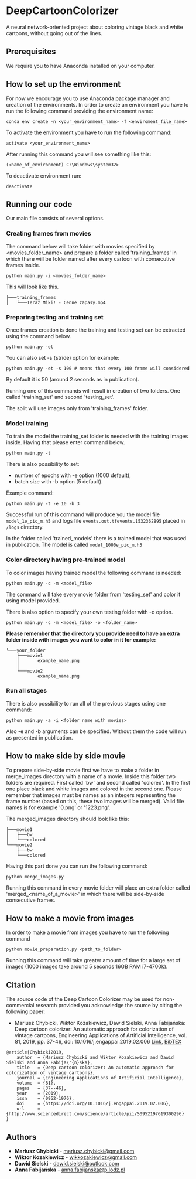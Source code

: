 # DeepCartoonColorizer
A neural network-oriented project about coloring vintage black and white cartoons, without going out of the lines.

## Prerequisites

We require you to have Anaconda installed on your computer.

## How to set up the environment

For now we encourage you to use Anaconda package manager and creation of the environments.
In order to create an environment you have to run the following command providing the environment name:

```
conda env create -n <your_environment_name> -f <enviroment_file_name>
```

To activate the environment you have to run the following command:

```
activate <your_environment_name>
```

After running this command you will see something like this:

```
(<name_of_environment) C:\Windows\system32>
```

To deactivate environment run:

```
deactivate
```

## Running our code
Our main file consists of several options.

### Creating frames from movies
The command below will take folder with movies specified by <movies_folder_name> and prepare a folder called 'training_frames' in which there will be folder named after every cartoon with consecutive frames inside.
```
python main.py -i <movies_folder_name>
```
This will look like this.
```
├───training_frames
│   └───Teraz Miki! - Cenne zapasy.mp4
```

### Preparing testing and training set
Once frames creation is done the training and testing set can be extracted using the command below.
```
python main.py -et
```
You can also set -s (stride) option for example:
```
python main.py -et -s 100 # means that every 100 frame will considered
```
By default it is 50 (around 2 seconds as in publication).

Running one of this commands will result in creation of two folders. One called 'training_set' and second 'testing_set'.

The split will use images only from 'training_frames' folder.
### Model training ###

To train the model the training_set folder is needed with the training images inside.
Having that please enter command below.
```
python main.py -t
```
There is also possibility to set:
* number of epochs with -e option (1000 default),
* batch size with -b option (5 default).

Example command:
```
python main.py -t -e 10 -b 3
```
Successful run of this command will produce you the model file `model_1e_pic_m.h5` and logs file `events.out.tfevents.1532362895` placed in `/logs` directory.

In the folder called 'trained_models' there is a trained model that was used in publication. The model is called `model_1000e_pic_m.h5`
### Color directory having pre-trained model

To color images having trained model the following command is needed:
```
python main.py -c -m <model_file>
```

The command will take every movie folder from 'testing_set' and color it using model provided.

There is also option to specify your own testing folder with -o option. 
```
python main.py -c -m <model_file> -o <folder_name>
```
**Please remember that the directory you provide need to have an extra folder inside with images you want to color in it for example:**
```
└───your_folder
    ├───movie1
    │       example_name.png
    │
    └───movie2
            example_name.png
```

### Run all stages ###
There is also possibility to run all of the previous stages using one command:
```
python main.py -a -i <folder_name_with_movies>
```
Also -e and -b arguments can be specified. Without them the code will run as presented in publication.

## How to make side by side movie
To prepare side-by-side movie first we have to make a folder in merge_images directory with a name of a movie. Inside this folder two folders are required. First called 'bw' and second called 'colored'. In the first one place black and white images and colored in the second one. Please remember that images must be names as an integers representing the frame number (based on this, these two images will be merged). Valid file names is for example '0.png' or '1223.png'.

The merged_images directory should look like this:
```
├───movie1
│   ├───bw
│   └───colored
└───movie2
    ├───bw
    └───colored
```

Having this part done you can run the following command:
```
python merge_images.py
```
Running this command in every movie folder will place an extra folder called 'merged_<name_of_a_movie>' in which there will be side-by-side consecutive frames.

## How to make a movie from images
In order to make a movie from images you have to run the following command
```
python movie_preparation.py <path_to_folder>
```
Running this command will take greater amount of time for a large set of images (1000 images take around 5 seconds 16GB RAM i7-4700k).

## Citation

The source code of the Deep Cartoon Colorizer may be used for non-commercial research provided you acknowledge the source by citing the following paper:
* Mariusz Chybicki, Wiktor Kozakiewicz, Dawid Sielski, Anna Fabijańska: Deep cartoon colorizer: An automatic approach for colorization of vintage cartoons, Engineering Applications of Artificial Intelligence, vol. 81, 2019, pp. 37-46, doi: 10.1016/j.engappai.2019.02.006 [Link](https://doi.org/10.1016/j.engappai.2019.02.006), [BibTEX](https://github.com/vickyorlo/DeepCartoonColorizer/blob/master/DCC.BIB)

```
@article{Chybicki2019,
	author 	= {Mariusz Chybicki and Wiktor Kozakiewicz and Dawid Sielski and Anna Fabija\'{n}ska},
	title	= {Deep cartoon colorizer: An automatic approach for colorization of vintage cartoons},
	journal = {Engineering Applications of Artificial Intelligence},
	volume	= {81},
	pages 	= {37--46},
	year 	= {2019},
	issn 	= {0952-1976},
	doi 	= {https://doi.org/10.1016/j.engappai.2019.02.006},
	url 	= {http://www.sciencedirect.com/science/article/pii/S0952197619300296}
}
```

## Authors

* **Mariusz Chybicki** - [mariusz.chybicki@gmail.com](mariusz.chybicki@gmail.com)
* **Wiktor Kozakiewicz** - [wikkozakiewicz@gmail.com](wikkozakiewicz@gmail.com)
* **Dawid Sielski** - [dawid.sielski@outlook.com](dawid.sielski@outlook.com)
* **Anna Fabijańska** - [anna.fabijanska@p.lodz.pl](anna.fabijanska@p.lodz.pl)
